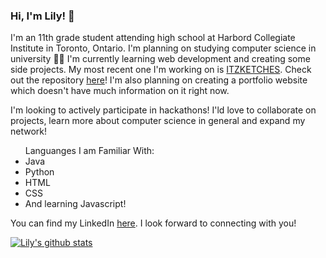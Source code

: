 ### Hi, I'm Lily! 👋

<p>I'm an 11th grade student attending high school at Harbord Collegiate Institute in Toronto, Ontario. I'm planning on studying computer science in university 👩‍💻 I'm currently learning web development and creating some side projects. My most recent one I'm working on is <a href="https://lilyxmeng.github.io/itzketches/">ITZKETCHES</a>. Check out the repository <a href="https://github.com/LilyxMeng/itzketches">here</a>! I'm also  planning on creating a portfolio website which doesn't have much information on it right now.</p>

<p>I'm looking to actively participate in hackathons! I'ld love to collaborate on projects, learn more about computer science in general and expand my network!</p>

<ul>Languanges I am Familiar With:
  <li>Java</li>
  <li>Python</li>
  <li>HTML</li>
  <li>CSS</li>
  <li>And learning Javascript!</li>
 </ul>
  
  <p>You can find my LinkedIn <a href="https://www.linkedin.com/in/lily-meng-5086231b6/">here</a>. I look forward to connecting with you!<p>
  
[![Lily's github stats](https://github-readme-stats.vercel.app/api?username=LilyxMeng)](https://github.com/anuraghazra/github-readme-stats)
 

<!--
**LilyxMeng/LilyxMeng** is a ✨ _special_ ✨ repository because its `README.md` (this file) appears on your GitHub profile.

Here are some ideas to get you started:

- 🔭 I’m currently working on ...
- 🌱 I’m currently learning ...
- 👯 I’m looking to collaborate on ...
- 🤔 I’m looking for help with ...
- 💬 Ask me about ...
- 📫 How to reach me: ...
- 😄 Pronouns: ...
- ⚡ Fun fact: ...
-->
